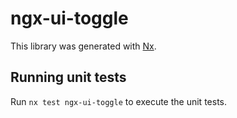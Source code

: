 # ngx-ui-toggle

This library was generated with [Nx](https://nx.dev).

## Running unit tests

Run `nx test ngx-ui-toggle` to execute the unit tests.
